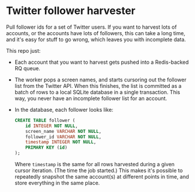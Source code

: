 
# Twitter follower harvester

Pull follower ids for a set of Twitter users. If you want to harvest lots of accounts, or the accounts have lots of followers, this can take a long time, and it's easy for stuff to go wrong, which leaves you with incomplete data.

This repo just:

- Each account that you want to harvest gets pushed into a Redis-backed RQ queue.

- The worker pops a screen names, and starts cursoring out the follower list from the Twitter API. When this finishes, the list is committed as a batch of rows to a local SQLite database in a single transaction. This way, you never have an incomplete follower list for an account.

- In the database, each follower looks like:

    ```sql
    CREATE TABLE follower (
    	id INTEGER NOT NULL,
    	screen_name VARCHAR NOT NULL,
    	follower_id VARCHAR NOT NULL,
    	timestamp INTEGER NOT NULL,
    	PRIMARY KEY (id)
    );
    ```

    Where `timestamp` is the same for all rows harvested during a given cursor iteration. (The time the job started.) This makes it's possible to repeatedly snapshot the same account(s) at different points in time, and store everything in the same place.
